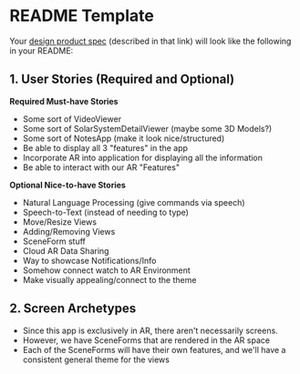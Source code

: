 
# README Template

Your [design product spec](https://hackmd.io/s/H1wGpVUh7) (described in that link) will look like the following in your README:

## 1. User Stories (Required and Optional)

**Required Must-have Stories**

 * Some sort of VideoViewer
 * Some sort of SolarSystemDetailViewer (maybe some 3D Models?)
 * Some sort of NotesApp (make it look nice/structured)
 * Be able to display all 3 "features" in the app
 * Incorporate AR into application for displaying all the information
 * Be able to interact with our AR "Features"

**Optional Nice-to-have Stories**

 * Natural Language Processing (give commands via speech)
 * Speech-to-Text (instead of needing to type)
 * Move/Resize Views
 * Adding/Removing Views
 * SceneForm stuff
 * Cloud AR Data Sharing
 * Way to showcase Notifications/Info
 * Somehow connect watch to AR Environment
 * Make visually appealing/connect to the theme

## 2. Screen Archetypes

 * Since this app is exclusively in AR, there aren't necessarily screens.
  * However, we have SceneForms that are rendered in the AR space
  * Each of the SceneForms will have their own features, and we'll have a consistent general theme for the views
